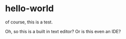 # hello-world
of course, this is a test.

Oh, so this is a built in text editor? Or is this even an IDE?
